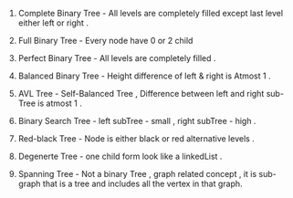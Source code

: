 1) Complete Binary Tree   -    All levels are completely filled except last level either left or right .

2) Full Binary Tree       -    Every node have 0 or 2 child

3) Perfect Binary Tree    -    All levels are completely filled .

4) Balanced Binary Tree   -    Height difference of left & right is Atmost 1 .

5) AVL Tree               -    Self-Balanced Tree , Difference between left and right sub-Tree is atmost 1 .

6) Binary Search Tree     -   left subTree - small , right subTree - high .

7) Red-black Tree         -   Node is either black or red alternative levels .

8) Degenerte Tree         -   one child form look like a linkedList .

9) Spanning Tree          -   Not a binary Tree , graph related concept , it is sub-graph that is a tree and includes all the vertex in that graph.